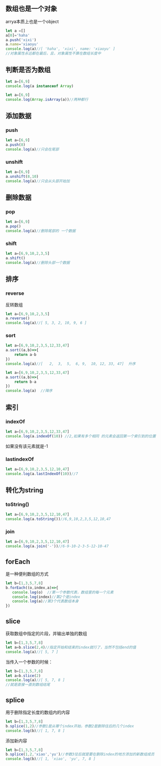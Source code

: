## 数组也是一个对象

arrya本质上也是一个object

```js
let a =[]
a[0]='haha'
a.push('xixi')
a.name='xiaoyu'
console.log(a)//[ 'haha', 'xixi', name: 'xiaoyu' ]
//对象属性永远都在最后，且，对象属性不算在数组长度中
```



## 判断是否为数组

```js
let a=[6,9]
console.log(a instanceof Array)

let a=[6,9]
console.log(Array.isArray(a))//两种都行
```

## 添加数据

### push

```js
let a=[6,9]
a.push(8)
console.log(a)//只会在尾部
```

### unshift

```js
let a=[6,9]
a.unshift(8,10)
console.log(a)//只会从头部开始加
```

## 删除数据

### pop

```js
let a=[6,9]
a.pop()
console.log(a)//删除尾部的 一个数据
```

### shift

```js
let a=[6,9,10,2,3,5]
a.shift()
console.log(a)//删除头部一个数据
```

## 排序

### reverse

反转数组

```js
let a=[6,9,10,2,3,5]
a.reverse()
console.log(a)//[ 5, 3, 2, 10, 9, 6 ]

```

### sort

```js
let a=[6,9,10,2,3,5,12,33,47]
a.sort((a,b)=>{
    return a-b
})
console.log(a)//[   2,  3,  5,  6, 9,  10, 12, 33, 47]  升序

```

```js
let a=[6,9,10,2,3,5,12,33,47]
a.sort((a,b)=>{
    return b-a
})
console.log(a)  //降序
```

## 索引

### indexOf

```js
let a=[6,9,10,2,3,5,12,33,47]
console.log(a.indexOf(10)) //2,如果有多个相同 的元素会返回第一个索引到的位置
```

如果没有该元素就是-1

### lastindexOf

```js
let a=[6,9,10,2,3,5,12,10,47]
console.log(a.lastIndexOf(10))//7
```

## 转化为string

### toString()

```js
let a=[6,9,10,2,3,5,12,10,47]
console.log(a.toString())//6,9,10,2,3,5,12,10,47

```

### join

```js
let a=[6,9,10,2,3,5,12,10,47]
console.log(a.join('-'))//6-9-10-2-3-5-12-10-47

```

## forEach

是一种便利数组的方式

```js
let b=[1,3,5,7,8]
b.forEach((o,index,a)=>{
   console.log(o)  //第一个参数代表，数组里的每一个元素
   console.log(index)//第2个是index
   console.log(a)//第3个代表数组本身
})
```

## slice

获取数组中指定的片段，并输出单独的数组

```js
let b=[1,3,5,7,8]
let a=b.slice(2,4)//指定开始和结束的index就行了，当然不包括end的值
console.log(a)//[ 5, 7 ]

```

当传入一个参数的时候：

```js
let b=[1,3,5,7,8]
let a=b.slice(2)
console.log(a)//[ 5, 7, 8 ]
//就是直接一直到数组结尾
```

## splice

用于删除指定长度的数组内的内容

```js
let b=[1,3,5,7,8]
b.splice(1,2)//参数1是从哪个index开始，参数2是删除往后的几个index
console.log(b)//[ 1, 7, 8 ]

```

添加新内容

```js
let b=[1,3,5,7,8]
b.splice(1,2,'xiao','yu')//参数3往后就是要在删除index的地方添加的新数组成员
console.log(b)//[ 1, 'xiao', 'yu', 7, 8 ]

```

